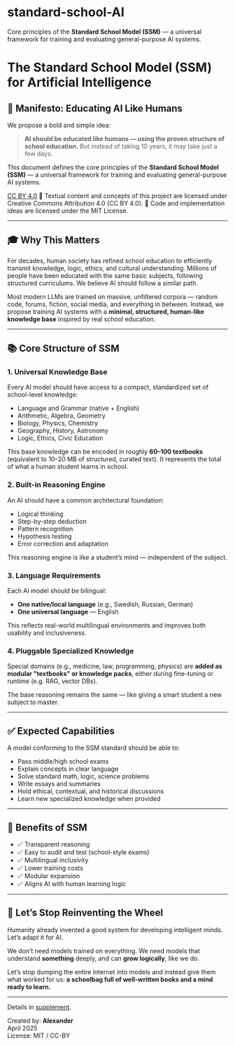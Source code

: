 # standard-school-AI
Core principles of the **Standard School Model (SSM)** — a universal framework for training and evaluating general-purpose AI systems.
# The Standard School Model (SSM) for Artificial Intelligence

## 📘 Manifesto: Educating AI Like Humans

We propose a bold and simple idea:

> **AI should be educated like humans — using the proven structure of school education.** But instead of taking 10 years, it may take just a few days.

This document defines the core principles of the **Standard School Model (SSM)** — a universal framework for training and evaluating general-purpose AI systems.


[CC BY 4.0](https://creativecommons.org/licenses/by/4.0/)
📘 Textual content and concepts of this project are licensed under Creative Commons Attribution 4.0 (CC BY 4.0).  🔧 Code and implementation ideas are licensed under the MIT License.

---

## 🎓 Why This Matters

For decades, human society has refined school education to efficiently transmit knowledge, logic, ethics, and cultural understanding. Millions of people have been educated with the same basic subjects, following structured curriculums. We believe AI should follow a similar path.

Most modern LLMs are trained on massive, unfiltered corpora — random code, forums, fiction, social media, and everything in between. Instead, we propose training AI systems with a **minimal, structured, human-like knowledge base** inspired by real school education.

---

## 📚 Core Structure of SSM

### 1. **Universal Knowledge Base**

Every AI model should have access to a compact, standardized set of school-level knowledge:
- Language and Grammar (native + English)
- Arithmetic, Algebra, Geometry
- Biology, Physics, Chemistry
- Geography, History, Astronomy
- Logic, Ethics, Civic Education

This base knowledge can be encoded in roughly **60–100 textbooks** (equivalent to 10–20 MB of structured, curated text). It represents the total of what a human student learns in school.

### 2. **Built-in Reasoning Engine**

An AI should have a common architectural foundation:
- Logical thinking
- Step-by-step deduction
- Pattern recognition
- Hypothesis testing
- Error correction and adaptation

This reasoning engine is like a student’s mind — independent of the subject.

### 3. **Language Requirements**

Each AI model should be bilingual:
- **One native/local language** (e.g., Swedish, Russian, German)
- **One universal language** — English

This reflects real-world multilingual environments and improves both usability and inclusiveness.

### 4. **Pluggable Specialized Knowledge**

Special domains (e.g., medicine, law, programming, physics) are **added as modular "textbooks" or knowledge packs**, either during fine-tuning or runtime (e.g. RAG, vector DBs).

The base reasoning remains the same — like giving a smart student a new subject to master.

---

## ✅ Expected Capabilities

A model conforming to the SSM standard should be able to:
- Pass middle/high school exams
- Explain concepts in clear language
- Solve standard math, logic, science problems
- Write essays and summaries
- Hold ethical, contextual, and historical discussions
- Learn new specialized knowledge when provided

---

## 🧠 Benefits of SSM

- ✅ Transparent reasoning
- ✅ Easy to audit and test (school-style exams)
- ✅ Multilingual inclusivity
- ✅ Lower training costs
- ✅ Modular expansion
- ✅ Aligns AI with human learning logic

---

## 🔄 Let’s Stop Reinventing the Wheel

Humanity already invented a good system for developing intelligent minds. Let’s adapt it for AI.

We don’t need models trained on everything. We need models that understand **something** deeply, and can **grow logically**, like we do.

Let’s stop dumping the entire internet into models and instead give them what worked for us: **a schoolbag full of well-written books and a mind ready to learn.**

---
Details in [supplement](https://github.com/Soviet9773Red/suplement).

Created by: **Alexander**  
April 2025  
License: MIT / CC-BY
